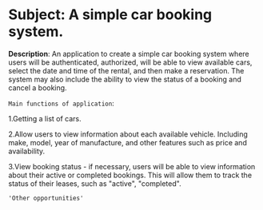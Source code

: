 # Subject: A simple car booking system.

**Description**:
An application to create a simple car booking system where users will be authenticated, authorized, will be able to view available cars, select the date and time of the rental, and then make a reservation.
The system may also include the ability to view the status of a booking and cancel a booking.

`Main functions of application`:

1.Getting a list of cars.

2.Allow users to view information about each available vehicle. Including make, model, year of manufacture, and other features such as price and availability.

3.View booking status - if necessary, users will be able to view information about their active or completed bookings. This will allow them to track the status of their leases, such as "active", "completed".



`'Other opportunities'`



